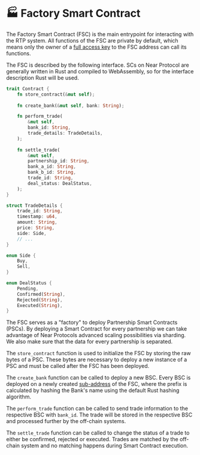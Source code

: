 # 🏭 Factory Smart Contract

The Factory Smart Contract (FSC) is the main entrypoint for interacting with the RTP system. All functions of the FSC are private by default, which means only the owner of a [full access key](../terminology.md#access-keys) to the FSC address can call its functions.

The FSC is described by the following interface. SCs on Near Protocol are generally written in Rust and compiled to WebAssembly, so for the interface description Rust will be used.

```rust
trait Contract {
    fn store_contract(&mut self);
    
    fn create_bank(&mut self, bank: String);

    fn perform_trade(
        &mut self,
        bank_id: String,
        trade_details: TradeDetails,
    );
    
    fn settle_trade(
        &mut self,
        partnership_id: String,
        bank_a_id: String,
        bank_b_id: String,
        trade_id: String,
        deal_status: DealStatus,
    );
}

struct TradeDetails {
    trade_id: String,
    timestamp: u64,
    amount: String,
    price: String,
    side: Side,
    // ...
}

enum Side {
    Buy,
    Sell,
}

enum DealStatus {
    Pending,
    Confirmed(String),
    Rejected(String),
    Executed(String),
}
```

The FSC serves as a "factory" to deploy Partnership Smart Contracts (PSCs). By deploying a Smart Contract for every partnership we can take advantage of Near Protocols advanced scaling possibilities via sharding. We also make sure that the data for every partnership is separated.

The `store_contract` function is used to initialize the FSC by storing the raw bytes of a PSC. These bytes are necessary to deploy a new instance of a PSC and must be called after the FSC has been deployed.

The `create_bank` function can be called to deploy a new BSC. Every BSC is deployed on a newly created [sub-address](../terminology.md#addresses) of the FSC, where the prefix is calculated by hashing the Bank's name using the default Rust hashing algorithm.

The `perform_trade` function can be called to send trade information to the respective BSC with `bank_id`. The trade will be stored in the respective BSC and processed further by the off-chain systems.

The `settle_trade` function can be called to change the status of a trade to either be confirmed, rejected or executed. Trades are matched by the off-chain system and no matching happens during Smart Contract execution.
